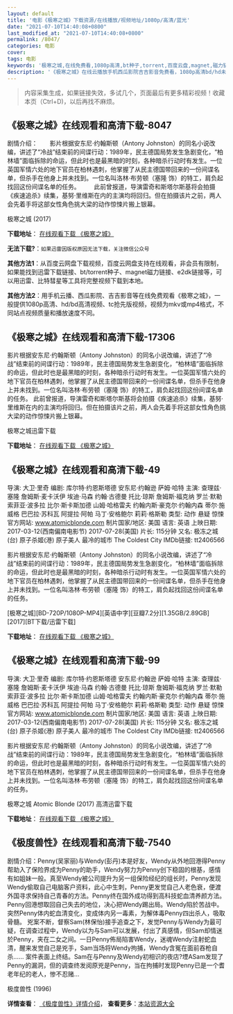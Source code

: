 ```yaml
---
layout: default
title: '电影《极寒之城》下载资源/在线播放/视频地址/1080p/高清/蓝光'
date: "2021-07-10T14:40:08+0800"
last_modified_at: "2021-07-10T14:40:08+0800"
permalink: /8047/
categories: 电影
cover:
tags: 电影
keywords: '极寒之城,在线免费看,1080p高清,bt种子,torrent,百度云盘,magnet,磁力链,迅雷下载资源'
description: '《极寒之城》在线云播放手机西瓜影院吉吉影音免费看，1080p高清bd/hd未删减完整版和tc抢先枪版，mkv/mp4格式，附带bt/torrent种子、magnet/磁力链、百度云盘、网盘资源迅雷下载链接'
---
```


>内容采集生成，如果链接失效，多试几个，页面最后有更多精彩视频！收藏本页（Ctrl+D)，以后再找不麻烦。


## 《极寒之城》在线观看和高清下载-8047

剧情介绍：　　影片根据安东尼·约翰斯顿（Antony Johnston）的同名小说改编，讲述了“冷战”结束前的间谍行动：1989年，民主德国局势发生急剧变化，“柏林墙”面临拆除的命运，但此时也是最黑暗的时刻，各种暗杀行动时有发生。一位英国军情六处的地下官员在柏林遇刺，他掌握了从民主德国带回来的一份间谍名单，但杀手在他身上并未找到。一位名叫洛林·布劳顿（塞隆 饰）的特工，肩负起找回这份间谍名单的任务。 　　此前曾报道，导演雷奇和斯塔尔斯基将会拍摄《疾速追杀》续集，基努·里维斯在内的主演均将回归。但在拍摄该片之前，两人会先着手将这部女性角色挑大梁的动作惊悚片搬上银幕。


极寒之城 (2017)

**下载地址**： [在线观看下载 《极寒之城》](https://www.btbtdy.me/btdy/dy11498.html) 


**无法下载?**：`如果迅雷因版权原因无法下载，关注微信公众号 `

**其他方法1**：从百度云网盘下载视频，百度云网盘支持在线观看，非会员有限制，如果能找到迅雷下载链接、bt/torrent种子、magnet磁力链接、e2dk链接等，可以用迅雷、比特彗星等工具将完整视频下载到本地。

**其他方法2**：用手机云播、西瓜影院、吉吉影音等在线免费观看《极寒之城》，一般提供1080p高清、hd/bd高清视频、tc抢先版视频，视频为mkv或mp4格式，不同站点视频质量和播放速度不同。


## 《极寒之城》在线观看和高清下载-17306

影片根据安东尼·约翰斯顿（Antony Johnston）的同名小说改编，讲述了“冷战”结束前的间谍行动：1989年，民主德国局势发生急剧变化，“柏林墙”面临拆除的命运，但此时也是最黑暗的时刻，各种暗杀行动时有发生。一位英国军情六处的地下官员在柏林遇刺，他掌握了从民主德国带回来的一份间谍名单，但杀手在他身上并未找到。一位名叫洛林·布劳顿（塞隆 饰）的特工，肩负起找回这份间谍名单的任务。 此前曾报道，导演雷奇和斯塔尔斯基将会拍摄《疾速追杀》续集，基努·里维斯在内的主演均将回归。但在拍摄该片之前，两人会先着手将这部女性角色挑大梁的动作惊悚片搬上银幕。


极寒之城迅雷下载

**下载地址**： [在线观看下载 《极寒之城》](https://www.993dy.com//vod-detail-id-27884.html) 


## 《极寒之城》在线观看和高清下载-49

导演: 大卫·里奇 编剧: 库尔特·约恩斯塔德 安东尼·约翰逊 萨姆·哈特 主演: 查理兹·塞隆 詹姆斯·麦卡沃伊 埃迪·马森 约翰·古德曼 托比·琼斯 詹姆斯·福克纳 罗兰·默勒 索菲亚·波多拉 比尔·斯卡斯加德 山姆·哈格雷夫 约翰内斯·豪克尔·约翰内森 蒂尔·施威格 巴巴拉·苏科瓦 阿提拉·阿帕 马丁·安格鲍尔 莉莉·格斯勒 类型: 动作 悬疑 惊悚 官方网站: www.atomicblonde.com 制片国家/地区: 美国 语言: 英语 上映日期: 2017-03-12(西南偏南电影节) 2017-07-28(美国) 片长: 115分钟 又名: 极冻之城(台) 原子杀姬(港) 原子美人 最冷的城市 The Coldest City IMDb链接: tt2406566

影片根据安东尼·约翰斯顿（Antony Johnston）的同名小说改编，讲述了“冷战”结束前的间谍行动：1989年，民主德国局势发生急剧变化，“柏林墙”面临拆除的命运，但此时也是最黑暗的时刻，各种暗杀行动时有发生。一位英国军情六处的地下官员在柏林遇刺，他掌握了从民主德国带回来的一份间谍名单，但杀手在他身上并未找到。一位名叫洛林·布劳顿（塞隆 饰）的特工，肩负起找回这份间谍名单的任务。


[极寒之城][BD-720P/1080P-MP4][英语中字][豆瓣7.2分][1.35GB/2.89GB][2017][BT下载/迅雷下载]

**下载地址**： [在线观看下载 《极寒之城》](https://www.btdx8.com/torrent/jhzc_2017.html) 


## 《极寒之城》在线观看和高清下载-99

导演: 大卫·里奇 编剧: 库尔特·约恩斯塔德 安东尼·约翰逊 萨姆·哈特 主演: 查理兹·塞隆 詹姆斯·麦卡沃伊 埃迪·马森 约翰·古德曼 托比·琼斯 詹姆斯·福克纳 罗兰·默勒 索菲亚·波多拉 比尔·斯卡斯加德 山姆·哈格雷夫 约翰内斯·豪克尔·约翰内森 蒂尔·施威格 巴巴拉·苏科瓦 阿提拉·阿帕 马丁·安格鲍尔 莉莉·格斯勒 类型: 动作 悬疑 惊悚 官方网站: www.atomicblonde.com 制片国家/地区: 美国 语言: 英语 上映日期: 2017-03-12(西南偏南电影节) 2017-07-28(美国) 片长: 115分钟 又名: 极冻之城(台) 原子杀姬(港) 原子美人 最冷的城市 The Coldest City IMDb链接: tt2406566

影片根据安东尼·约翰斯顿（Antony Johnston）的同名小说改编，讲述了“冷战”结束前的间谍行动：1989年，民主德国局势发生急剧变化，“柏林墙”面临拆除的命运，但此时也是最黑暗的时刻，各种暗杀行动时有发生。一位英国军情六处的地下官员在柏林遇刺，他掌握了从民主德国带回来的一份间谍名单，但杀手在他身上并未找到。一位名叫洛林·布劳顿（塞隆 饰）的特工，肩负起找回这份间谍名单的任务。


极寒之城 Atomic Blonde (2017) 高清迅雷下载

**下载地址**： [在线观看下载 《极寒之城》](https://www.xl720.com/thunder/26828.html) 


## 《极度兽性》在线观看和高清下载-7540

剧情介绍：Penny(吴家丽)与Wendy(彭丹)本是好友，Wendy从外地回港得Penny帮助入了保险界成为Penny的助手，Wendy努力为Penny创下稳固的根基，感情有如姐妹一般。真至Wendy被公司提升为另一组保险经纪的组长时，Penny发现Wendy偷取自己电脑客户资料，此心中生刺，Penny更发觉自己人老色衰，便渡外国寻求保持自己青春的方法。Penny终在国外成功得到高科技蛇血清养颜方法。Penny回港想取回自己失去的地位，决心把Wendy踢出局。Wendy陷於苦战中。突然Penny体内蛇血清变化，变成体内另一毒素，为解体毒Penny四出杀人，吸取骨髓。 兇案不断，督察Sam(林保怡)接手追查之下，发觉Penny与Wendy为最可疑，在调查过程中，Wendy以为与Sam可以发展，付出了真感情，但Sam却情迷於Penny，夹在二女之间。一日Penny佈局陷害Wendy，迷魂Wendy注射蛇血清，醒来发觉自己是兇手，Sam当场将Wendy拘捕，Wendy含冤在面前吞枪自杀...... 案件表面上终结。Sam在与Penny及Wendy初相识的夜店?堙ASam发现了Penny的漏洞，但的调查终发阅原兇是Penny，当在拘捕时发现Penny已是一个耆老年纪的老人，惨不忍赌...


极度兽性 (1996)

**详情查看**： [《极度兽性》详情介绍](/movie/7540/)， **查看更多**：[本站资源大全](/movie/t/all/)

